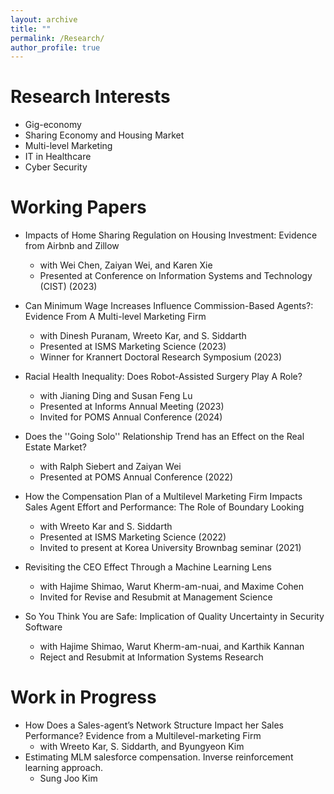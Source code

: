 ```yaml
---
layout: archive
title: ""
permalink: /Research/
author_profile: true
---
```




Research Interests 
======
* Gig-economy
* Sharing Economy and Housing Market
* Multi-level Marketing
* IT in Healthcare
* Cyber Security

Working Papers
======
* Impacts of Home Sharing Regulation on Housing Investment: Evidence from Airbnb and Zillow
  * with Wei Chen, Zaiyan Wei, and Karen Xie
  * Presented at Conference on Information Systems and Technology (CIST) (2023)

* Can Minimum Wage Increases Influence Commission-Based Agents?: Evidence From A Multi-level Marketing Firm
  * with Dinesh Puranam, Wreeto Kar, and S. Siddarth
  * Presented at ISMS Marketing Science (2023)
  * Winner for Krannert Doctoral Research Symposium (2023)

* Racial Health Inequality: Does Robot-Assisted Surgery Play A Role?
  * with Jianing Ding and Susan Feng Lu 
  * Presented at Informs Annual Meeting (2023)
  * Invited for POMS Annual Conference (2024)

* Does the ''Going Solo'' Relationship Trend has an Effect on the Real Estate Market?
  * with Ralph Siebert and Zaiyan Wei
  * Presented at POMS Annual Conference (2022)
    
* How the Compensation Plan of a Multilevel Marketing Firm Impacts Sales Agent Effort and Performance: The Role of Boundary Looking  
  * with Wreeto Kar and S. Siddarth
  * Presented at ISMS Marketing Science (2022)
  * Invited to present at Korea University Brownbag seminar (2021)

* Revisiting the CEO Effect Through a Machine Learning Lens
  * with Hajime Shimao, Warut Kherm-am-nuai, and Maxime Cohen
  * Invited for Revise and Resubmit at Management Science
 
* So You Think You are Safe: Implication of Quality Uncertainty in Security Software
  * with Hajime Shimao, Warut Kherm-am-nuai, and Karthik Kannan
  * Reject and Resubmit at Information Systems Research


Work in Progress
====== 

 
* How Does a Sales-agent’s Network Structure Impact her Sales Performance? Evidence from a Multilevel-marketing Firm  
  * with Wreeto Kar, S. Siddarth, and Byungyeon Kim
* Estimating MLM salesforce compensation. Inverse reinforcement learning approach.   
  * Sung Joo Kim
